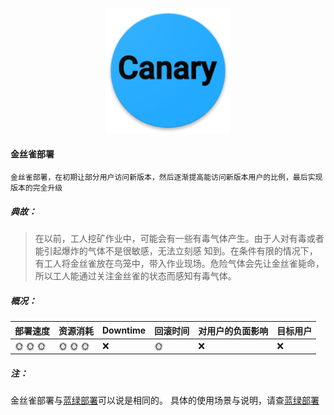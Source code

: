 <p align="center">
   <img width="200" src="canary.png">
</p>

#### 金丝雀部署
    金丝雀部署，在初期让部分用户访问新版本，然后逐渐提高能访问新版本用户的比例，最后实现版本的完全升级

##### 典故：
>在以前，工人挖矿作业中，可能会有一些有毒气体产生。由于人对有毒或者能引起爆炸的气体不是很敏感，无法立刻感 知到。在条件有限的情况下，有工人将金丝雀放在鸟笼中，带入作业现场。危险气体会先让金丝雀毙命，所以工人能通过关注金丝雀的状态而感知有毒气体。

##### 概况：

| 部署速度 |  资源消耗  | Downtime  | 回滚时间  | 对用户的负面影响| 目标用户|
| -------| ---------| --------| --------| --------|--------|
| :sun_with_face: :sun_with_face: :sun_with_face:  |  :sun_with_face: :sun_with_face: :sun_with_face:   | :x:   | :sun_with_face: | :x: | :x: |

##### 注：
金丝雀部署与[蓝绿部署](blue_green_deployment.md)可以说是相同的。
具体的使用场景与说明，请查[蓝绿部署](blue_green_deployment.md)
